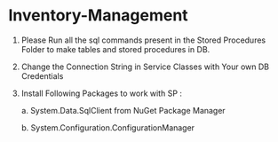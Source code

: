 # Inventory-Management


1. Please Run all the sql commands present in the Stored Procedures Folder to make tables and stored procedures in DB.

2. Change the Connection String in Service Classes with Your own DB Credentials

3. Install Following Packages to work with SP :

    a. System.Data.SqlClient from NuGet Package Manager
    
    b. System.Configuration.ConfigurationManager
